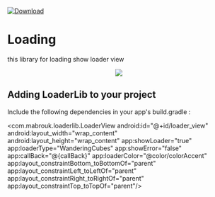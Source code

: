 [ ![Download](https://api.bintray.com/packages/suchox/Android/com.mabrouk.loaderlib/images/download.svg) ](https://bintray.com/suchox/Android/com.mabrouk.loaderlib/_latestVersion)

# Loading
this library for loading show loader view 

<p align="center"><img src="https://github.com/mohamedmabrouk582/Loading/blob/master/screans/demo.mp4"></p>


## Adding LoaderLib to your project
Include the following dependencies in your app's build.gradle :


<com.mabrouk.loaderlib.LoaderView
            android:id="@+id/loader_view"
            android:layout_width="wrap_content"
            android:layout_height="wrap_content"
            app:showLoader="true"
            app:loaderType="WanderingCubes"
            app:showError="false"
            app:callBack="@{callBack}"
            app:loaderColor="@color/colorAccent"
            app:layout_constraintBottom_toBottomOf="parent"
            app:layout_constraintLeft_toLeftOf="parent"
            app:layout_constraintRight_toRightOf="parent"
            app:layout_constraintTop_toTopOf="parent"/>

